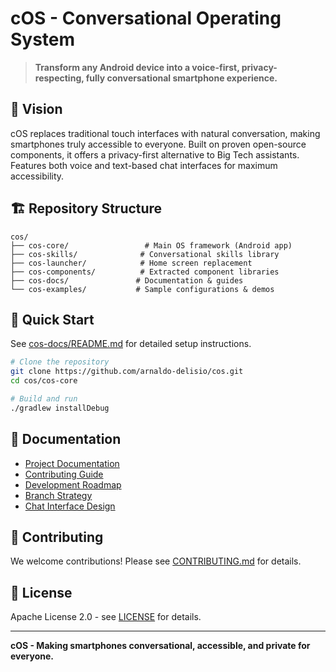 # cOS - Conversational Operating System

> **Transform any Android device into a voice-first, privacy-respecting, fully conversational smartphone experience.**

## 🌟 Vision

cOS replaces traditional touch interfaces with natural conversation, making smartphones truly accessible to everyone. Built on proven open-source components, it offers a privacy-first alternative to Big Tech assistants. Features both voice and text-based chat interfaces for maximum accessibility.

## 🏗️ Repository Structure

```
cos/
├── cos-core/                 # Main OS framework (Android app)
├── cos-skills/              # Conversational skills library  
├── cos-launcher/            # Home screen replacement
├── cos-components/          # Extracted component libraries
├── cos-docs/               # Documentation & guides
└── cos-examples/           # Sample configurations & demos
```

## 🚀 Quick Start

See [cos-docs/README.md](cos-docs/README.md) for detailed setup instructions.

```bash
# Clone the repository
git clone https://github.com/arnaldo-delisio/cos.git
cd cos/cos-core

# Build and run
./gradlew installDebug
```

## 📖 Documentation

- [Project Documentation](cos-docs/)
- [Contributing Guide](cos-docs/CONTRIBUTING.md)
- [Development Roadmap](cos-docs/ROADMAP.md)
- [Branch Strategy](cos-docs/BRANCH_STRATEGY.md)
- [Chat Interface Design](cos-docs/CHAT_INTERFACE.md)

## 🤝 Contributing

We welcome contributions! Please see [CONTRIBUTING.md](cos-docs/CONTRIBUTING.md) for details.

## 📄 License

Apache License 2.0 - see [LICENSE](cos-docs/LICENSE) for details.

---

**cOS - Making smartphones conversational, accessible, and private for everyone.**